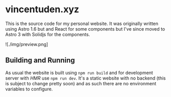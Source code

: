 # vincentuden.xyz

This is the source code for my personal website. It was originally written using Astro 1.6 but and React for some components but I've since moved to Astro 3 with Solidjs for the components.

![./img/preview.png]

## Building and Running
As usual the website is built using `npm run build` and for development server with *HMR* use `npm run dev`. It's a static website with no backend (this is subject to change pretty soon) and as such there are no environment variables to configure.
